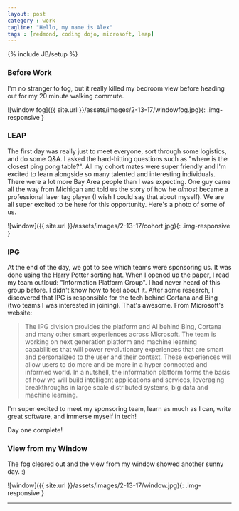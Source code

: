 ```yaml
---
layout: post
category : work
tagline: "Hello, my name is Alex"
tags : [redmond, coding dojo, microsoft, leap]
---
```

{% include JB/setup %}

### Before Work

I'm no stranger to fog, but it really killed my bedroom view before heading out for my 20 minute walking commute.

![window fog]({{ site.url }}/assets/images/2-13-17/windowfog.jpg){: .img-responsive }


### LEAP

The first day was really just to meet everyone, sort through some logistics, and do some Q&A. I asked the hard-hitting questions such as "where is the closest ping pong table?". All my cohort mates were super friendly and I'm excited to learn alongside so many talented and interesting individuals. There were a lot more Bay Area people than I was expecting. One guy came all the way from Michigan and told us the story of how he *almost* became a professional laser tag player (I wish I could say that about myself). We are all super excited to be here for this opportunity. Here's a photo of some of us.

![window]({{ site.url }}/assets/images/2-13-17/cohort.jpg){: .img-responsive }


### IPG

At the end of the day, we got to see which teams were sponsoring us. It was done using the Harry Potter sorting hat. When I opened up the paper, I read my team outloud: "Information Platform Group". I had never heard of this group before. I didn't know how to feel about it. After some research, I discovered that IPG is responsible for the tech behind Cortana and Bing (two teams I was interested in joining). That's awesome. From Microsoft's website:


> The IPG division provides the platform and AI behind Bing, Cortana and many other smart experiences across Microsoft. The team is working on next generation platform and machine learning capabilities that will power revolutionary experiences that are smart and personalized to the user and their context. These experiences will allow users to do more and be more in a hyper connected and informed world. In a nutshell, the information platform forms the basis of how we will build intelligent applications and services, leveraging breakthroughs in large scale distributed systems, big data and machine learning.


I'm super excited to meet my sponsoring team, learn as much as I can, write great software, and immerse myself in tech!

Day one complete!


### View from my Window

The fog cleared out and the view from my window showed another sunny day. :)

![window]({{ site.url }}/assets/images/2-13-17/window.jpg){: .img-responsive }


---
